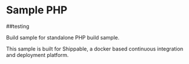 Sample PHP
===============

##testing

Build sample for standalone PHP build sample.

This sample is built for Shippable, a docker based continuous integration and deployment platform.
